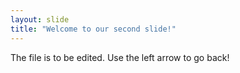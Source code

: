 ```yaml
---
layout: slide
title: "Welcome to our second slide!"
---
```

The file is to be edited.
Use the left arrow to go back!

